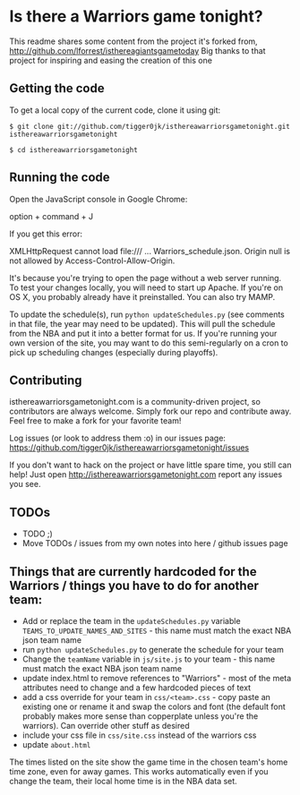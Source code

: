 # Is there a Warriors game tonight?

This readme shares some content from the project it's forked from, http://github.com/lforrest/isthereagiantsgametoday
Big thanks to that project for inspiring and easing the creation of this one

## Getting the code

To get a local copy of the current code, clone it using git:

    $ git clone git://github.com/tigger0jk/isthereawarriorsgametonight.git isthereawarriorsgametonight

    $ cd isthereawarriorsgametonight

## Running the code

Open the JavaScript console in Google Chrome:

option + command + J

If you get this error:

XMLHttpRequest cannot load file:/// ... Warriors_schedule.json. Origin null is not allowed by Access-Control-Allow-Origin.

It's because you're trying to open the page without a web server running. To test your changes locally, you will need to start up Apache. If you're on OS X, you probably already have it preinstalled. You can also try MAMP.

To update the schedule(s), run `python updateSchedules.py` (see comments in that file, the year may need to be updated). This will pull the schedule from the NBA and put it into a better format for us. If you're running your own version of the site, you may want to do this semi-regularly on a cron to pick up scheduling changes (especially during playoffs).

## Contributing

isthereawarriorsgametonight.com is a community-driven project, so contributors are always welcome. Simply fork our repo and contribute away. Feel free to make a fork for your favorite team!

Log issues (or look to address them :o) in our issues page:
    https://github.com/tigger0jk/isthereawarriorsgametonight/issues

If you don't want to hack on the project or have little spare time, you still can help! Just open http://isthereawarriorsgametonight.com report any issues you see.

## TODOs
* TODO ;)
* Move TODOs / issues from my own notes into here / github issues page

## Things that are currently hardcoded for the Warriors / things you have to do for another team:
* Add or replace the team in the `updateSchedules.py` variable `TEAMS_TO_UPDATE_NAMES_AND_SITES` - this name must match the exact NBA json team name
* run `python updateSchedules.py` to generate the schedule for your team
* Change the `teamName` variable in `js/site.js` to your team - this name must match the exact NBA json team name
* update index.html to remove references to "Warriors" - most of the meta attributes need to change and a few hardcoded pieces of text
* add a css override for your team in `css/<team>.css` - copy paste an existing one or rename it and swap the colors and font (the default font probably makes more sense than copperplate unless you're the warriors). Can override other stuff as desired
* include your css file in `css/site.css` instead of the warriors css
* update `about.html`

The times listed on the site show the game time in the chosen team's home time zone, even for away games. This works automatically even if you change the team, their local home time is in the NBA data set.
